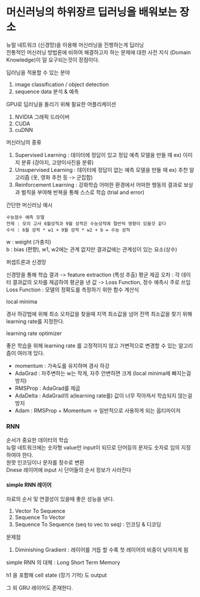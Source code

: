 # 머신러닝의 하위장르 딥러닝을 배워보는 장소  

뉴럴 네트워크 (신경망)을 이용해 머신러닝을 진행하는게 딥러닝   
전통적인 머신러닝 방법론에 비하여 해결하고자 하는 문제에 대한 사전 지식 (Domain Knowledge)이 덜 요구되는것이 장점이다.

딥러닝을 적용할 수 있는 분야
1. image classification / object detection
2. sequence data 분석 & 예측


GPU로 딥러닝을 돌리기 위해 필요한 어플리케이션
1. NVIDIA 그래픽 드라이버
2. CUDA
3. cuDNN

머신러닝의 종류  
1. Supervised Learning : 데이터에 정답이 있고 정답 예측 모델을 만들 때 ex) 이미지 분류 (강아지, 고양이사진을 분류)
2. Unsupervised Learning : 데이터에 정답이 없는 예측 모델을 만들 때 ex) 추천 알고리즘 (옷, 영화 추천 등 -> 군집합)
3. Reinforcement Learning : 강화학습 어떠한 환경에서 어떠한 행동의 결과로 보상과 벌칙을 부여해 반복을 통해 스스로 학습 (trial and error)

간단한 머신러닝 예시

```commandline
수능점수 예측 모델
전제 : 모의 고사 6월성적과 9월 성적은 수능성적에 절반씩 영향이 있을것 같다
수식 : 6월 성적 * w1 + 9월 성적 * w2 + b = 수능 성적
```
w : weight (가충치)  
b : bias (편향), w1, w2에는 관계 없지만 결과값에는 관계성이 있는 요소(상수)

퍼셉트론과 신경망  

신경망을 통해 학습 결과 -> feature extraction (특성 추출)
평균 제곱 오차 : 각 데이터 결과값의 오차를 제곱하여 평균을 낸 값 -> Loss Function, 정수 예측시 주로 쓰임  
Loss Function : 모델의 정확도를 측정하기 위한 함수 계산식

local minima

경사 하강법에 위해 최소 오차값을 찾을때 지역 최소값을 넘어 전역 최소값을 찾기 위해 learning rate를 지정한다.

learning rate optimizer  

좋은 학습을 위헤 learning rate 를 고정적이지 않고 가변적으로 변경할 수 있는 알고리즘이 여러개 있다.
- momentum : 가속도를 유지하며 경사 하강
- AdaGrad : 자주변하는 w는 작게, 자주 안변하면 크게 (local minima에 빠지는걸 방지)
- RMSProp : AdaGrad를 제곱
- AdaDelta : AdaGrad의 a(learning rate를) 값이 너무 작아져서 학습되지 않는걸 방지
- Adam : RMSProp + Momentum -> 일반적으로 사용하게 되는 옵티마이저


### RNN ###
  
순서가 중요한 데이터의 학습  
뉴럴 네트워크에는 숫자형 value만 input이 되므로 단어등의 문자도 숫자로 임의 지정하여야 한다.  
원핫 인코딩이나 문자를 정수로 변환  
Dnese 레이어에 input 시 단어들의 순서 정보가 사라진다  


#### simple RNN 레이어 ####

자료의 순서 및 연결성이 있을때 좋은 성능을 낸다.

1. Vector To Sequence
2. Sequence To Vector
3. Sequence To Sequence (seq to vec to seq) : 인코딩 & 디코딩

문제점

1. Diminishing Gradient : 레이어를 거듭 할 수록 첫 레이어의 비중이 낮아지게 됨

simple RNN 의 대체 : Long Short Term Memory

h1 을 포함해 cell state (장기 기억) 도 output

그 외 GRU 레이어도 존재한다.
